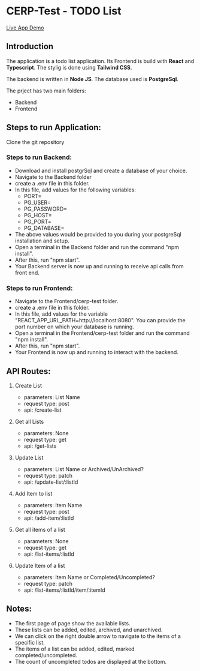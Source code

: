 # CERP-Test - TODO List

[Live App Demo](https://optimistic-mcclintock-7e2ab6.netlify.app/)

## Introduction

The application is a todo list application. Its Frontend is build with **React** and **Typescript**. The stylig is done using **Tailwind CSS**.

The backend is written in **Node JS**. The database used is **PostgreSql**.

The prject has two main folders:

- Backend
- Frontend

## Steps to run Application:

Clone the git repository

### Steps to run Backend:

- Download and install postgrSql and create a database of your choice.
- Navigate to the Backend folder
- create a .env file in this folder.
- In this file, add values for the following variables:
  - PORT=
  - PG_USER=
  - PG_PASSWORD=
  - PG_HOST=
  - PG_PORT=
  - PG_DATABASE=
- The above values would be provided to you during your postgreSql installation and setup.
- Open a terminal in the Backend folder and run the command "npm install".
- After this, run "npm start".
- Your Backend server is now up and running to receive api calls from front end.

### Steps to run Frontend:

- Navigate to the Frontend/cerp-test folder.
- create a .env file in this folder.
- In this file, add values for the variable "REACT_APP_URL_PATH=http://localhost:8080". You can provide the port number on which your database is running.
- Open a terminal in the Frontend/cerp-test folder and run the command "npm install".
- After this, run "npm start".
- Your Frontend is now up and running to interact with the backend.

## API Routes:

1. Create List

   - parameters: List Name
   - request type: post
   - api: /create-list

2. Get all Lists

   - parameters: None
   - request type: get
   - api: /get-lists

3. Update List

   - parameters: List Name or Archived/UnArchived?
   - request type: patch
   - api: /update-list/:listId

4. Add Item to list

   - parameters: Item Name
   - request type: post
   - api: /add-item/:listId

5. Get all items of a list

   - parameters: None
   - request type: get
   - api: /list-items/:listId

6. Update Item of a list
   - parameters: Item Name or Completed/Uncompleted?
   - request type: patch
   - api: /list-items/:listId/item/:itemId

## Notes:

- The first page of page show the available lists.
- These lists can be added, edited, archived, and unarchived.
- We can click on the right double arrow to navigate to the items of a specific list.
- The items of a list can be added, edited, marked completed/uncompleted.
- The count of uncompleted todos are displayed at the bottom.
